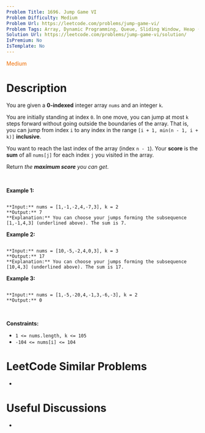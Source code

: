 ```yaml
---
Problem Title: 1696. Jump Game VI
Problem Difficulty: Medium
Problem Url: https://leetcode.com/problems/jump-game-vi/
Problem Tags: Array, Dynamic Programming, Queue, Sliding Window, Heap (Priority Queue), Monotonic Queue
Solution Url: https://leetcode.com/problems/jump-game-vi/solution/
IsPremium: No
IsTemplate: No
---
```


<span style="color: rgb(239, 108, 0);">Medium</span>

# Description

You are given a **0-indexed** integer array `nums` and an integer `k`.


You are initially standing at index `0`. In one move, you can jump at most `k` steps forward without going outside the boundaries of the array. That is, you can jump from index `i` to any index in the range `[i + 1, min(n - 1, i + k)]` **inclusive**.


You want to reach the last index of the array (index `n - 1`). Your **score** is the **sum** of all `nums[j]` for each index `j` you visited in the array.


Return *the **maximum score** you can get*.


 


**Example 1:**



```

**Input:** nums = [1,-1,-2,4,-7,3], k = 2
**Output:** 7
**Explanation:** You can choose your jumps forming the subsequence [1,-1,4,3] (underlined above). The sum is 7.

```

**Example 2:**



```

**Input:** nums = [10,-5,-2,4,0,3], k = 3
**Output:** 17
**Explanation:** You can choose your jumps forming the subsequence [10,4,3] (underlined above). The sum is 17.

```

**Example 3:**



```

**Input:** nums = [1,-5,-20,4,-1,3,-6,-3], k = 2
**Output:** 0

```

 


**Constraints:**


* `1 <= nums.length, k <= 105`
* `-104 <= nums[i] <= 104`




# LeetCode Similar Problems

- []()

# Useful Discussions

- []()
